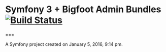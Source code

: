 # Symfony 3 + Bigfoot Admin Bundles [![Build Status](https://travis-ci.org/7rin0/SF3.svg?branch=master)](https://travis-ci.org/7rin0/SF3)
===

A Symfony project created on January 5, 2016, 9:14 pm.
